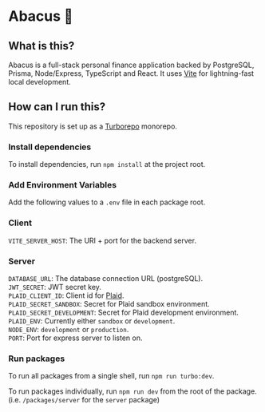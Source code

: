 # Abacus 🧮

## What is this?

Abacus is a full-stack personal finance application backed by PostgreSQL, Prisma, Node/Express, TypeScript and React. It uses [Vite](https://vitejs.dev/) for lightning-fast local development.

## How can I run this?

This repository is set up as a [Turborepo](https://turborepo.org/docs) monorepo.

### Install dependencies

To install dependencies, run `npm install` at the project root.

### Add Environment Variables

Add the following values to a `.env` file in each package root.

### Client

`VITE_SERVER_HOST`: The URI + port for the backend server.

### Server

`DATABASE_URL`: The database connection URL (postgreSQL).  
`JWT_SECRET`: JWT secret key.  
`PLAID_CLIENT_ID`: Client id for [Plaid](https://plaid.com/).  
`PLAID_SECRET_SANDBOX`: Secret for Plaid sandbox environment.  
`PLAID_SECRET_DEVELOPMENT`: Secret for Plaid development environment.  
`PLAID_ENV`: Currently either `sandbox` or `development`.  
`NODE_ENV`: `development` or `production`.  
`PORT`: Port for express server to listen on.  

### Run packages

To run all packages from a single shell, run `npm run turbo:dev`.

To run packages individually, run `npm run dev` from the root of the package. (i.e. `/packages/server` for the `server` package)
